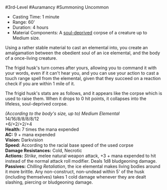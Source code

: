 #3rd-Level #Auramancy  #Summoning
Uncommon
 
- Casting Time: 1 minute
- Range: 60'
- Duration: 4 hours
- Material Components: A [soul-deprived](Soul%20Deprivation.md) corpse of a creature up to Medium size.  

Using a rather stable material to cast an elemental into, you create an amalgamation between the obedient soul of an ice elemental, and the body of a once-living creature.
 
The frigid husk's turn comes after yours, allowing you to command it with your words, even if it can't hear you, and you can use your action to cast a touch range spell from the elemental, given that they succeed on a reaction check if you are within 1 mile of it.
 
The frigid husk's stats are as follows, and it appears like the corpse which is used to raise them. When it drops to 0 hit points, it collapses into the lifeless, soul-deprived corpse.
 
_(According to the body's size, up to) Medium Elemental_  
14/16/8/8/8/8/12  
+6/+2/+2/+4  
**Health:** 7 times the mana expended  
**AC:** 9 + mana expended  
**Vision:** Darkvision  
**Speed:** According to the racial base speed of the used corpse  
**Damage Resistances:** Cold, Necrotic  
**Actions:** _Strike_, melee natural weapon attack, +3 + mana expended to hit instead of the normal attack roll modifier. Deals 1d8 bludgeoning damage.  
**Passives:** _Chilling Retaliation_, the ice elemental makes living bodies around it more brittle. Any non-construct, non-undead within 5' of the husk (including themselves) takes 1 cold damage whenever they are dealt slashing, piercing or bludgeoning damage.